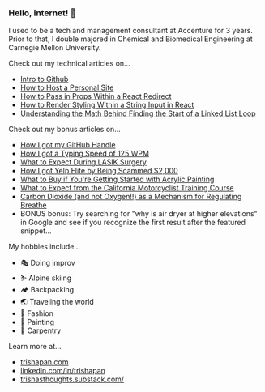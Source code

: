 ### Hello, internet! 👋

I used to be a tech and management consultant at Accenture for 3 years. Prior to that, I double majored in Chemical and Biomedical Engineering at Carnegie Mellon University. 


Check out my technical articles on...
- [Intro to Github](https://trishapan.medium.com/intro-to-github-101-what-is-github-384b598c69a9#c43e-7af934d2004e)
- [How to Host a Personal Site](https://trishapan.medium.com/how-to-host-a-personal-site-github-pages-dce9b10316c1)
- [How to Pass in Props Within a React Redirect](https://trishapan.medium.com/react-router-dom-how-to-pass-in-props-within-a-redirect-d414a46bcd60)
- [How to Render Styling Within a String Input in React](https://trishapan.medium.com/react-how-to-format-text-within-a-string-with-dangerouslysetinnerhtml-9bafcfeb2487)
- [Understanding the Math Behind Finding the Start of a Linked List Loop](https://trishapan.medium.com/linked-list-cycle-ii-understanding-the-math-behind-it-c047f420e09a)

Check out my bonus articles on...
- [How I got my GitHub Handle](https://trishapan.medium.com/how-i-got-my-github-handle-trisha-41c65bf9d47d)
- [How I got a Typing Speed of 125 WPM](https://trishasthoughts.substack.com/p/runescape-is-the-reason-why-i-type)
- [What to Expect During LASIK Surgery](https://trishapan.medium.com/20-20-in-2020-my-lasik-experience-ebab2138455d)
- [How I got Yelp Elite by Being Scammed $2,000](https://trishapan.medium.com/how-i-got-yelp-elite-because-i-got-scammed-2-000-615ada989cfe)
- [What to Buy if You're Getting Started with Acrylic Painting](https://panemera.wordpress.com/2020/02/02/basic-intro-acrylic-painting-supplies/)
- [What to Expect from the California Motorcyclist Training Course](https://trishapan.medium.com/my-motorcyclist-training-course-mtc-experience-3ffdb2259ab8)
- [Carbon Dioxide (and not Oxygen!!) as a Mechanism for Regulating Breathe](https://trishapan.medium.com/carbonic-acid-as-a-mechanism-for-modulating-breathe-46455dae2672)
- BONUS bonus: Try searching for "why is air dryer at higher elevations" in Google and see if you recognize the first result after the featured snippet...

My hobbies include...
- 🎭 Doing improv
- ⛷ Alpine skiing 
- 🏕 Backpacking
- 🌏 Traveling the world
- 👗 Fashion
- 🎨 Painting
- 👷 Carpentry


Learn more at...

- [trishapan.com](https://trishapan.com/)
- [linkedin.com/in/trishapan](https://www.linkedin.com/in/trishapan)
- [trishasthoughts.substack.com/](https://trishasthoughts.substack.com/)
<!--
**patricia-pan/patricia-pan** is a ✨ _special_ ✨ repository because its `README.md` (this file) appears on your GitHub profile.

Here are some ideas to get you started:

- 🔭 I’m currently working on ...
- 🌱 I’m currently learning ...
- 👯 I’m looking to collaborate on ...
- 🤔 I’m looking for help with ...
- 💬 Ask me about ...
- 📫 How to reach me: ...
- 😄 Pronouns: ...
- ⚡ Fun fact: ...
-->
